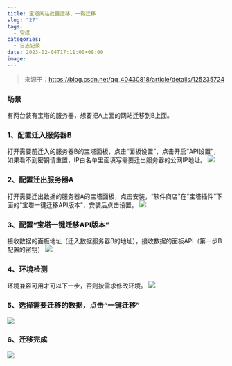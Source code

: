 ```yaml
---
title: 宝塔网站批量迁移、一键迁移
slug: "27"
tags:
  - 宝塔
categories:
  - 日志记录
date: 2023-02-04T17:11:00+08:00
image: 
---
```


> 来源于：https://blog.csdn.net/qq_40430818/article/details/125235724

### 场景  

有两台装有宝塔的服务器，想要把A上面的网站迁移到B上面。

### 1、配置迁入服务器B

打开需要前迁入的服务器B的宝塔面板，点击“面板设置”，点击开启“API设置”，如果看不到密钥请重置，IP白名单里面填写需要迁出服务器的公网IP地址。
![](https://pic.juyovo.com/picture/img/n1/202302041708697.png)

### 2、配置迁出服务器A

打开需要迁出数据的服务器A的宝塔面板，点击安装，“软件商店”在“宝塔插件”下面的“宝塔一键迁移API版本”，安装后点击设置。
![](https://pic.juyovo.com/picture/img/n1/202302041708073.png)

### 3、配置“宝塔一键迁移API版本”

接收数据的面板地址（迁入数据服务器B的地址），接收数据的面板API（第一步B配置的密钥）
![](https://pic.juyovo.com/picture/img/n1/202302041708640.png)

### 4、环境检测

环境兼容可用才可以下一步，否则按需求修改环境。
![](https://pic.juyovo.com/picture/img/n1/202302041709300.png)

### 5、选择需要迁移的数据，点击“一键迁移”

![](https://pic.juyovo.com/picture/img/n1/202302041710279.png)

### 6、迁移完成

![](https://pic.juyovo.com/picture/img/n1/202302041710005.png)
